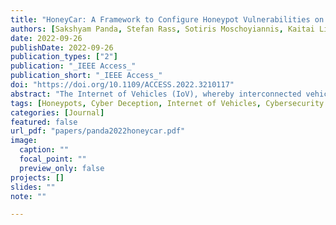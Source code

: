 ```yaml
---
title: "HoneyCar: A Framework to Configure Honeypot Vulnerabilities on the Internet of Vehicles"
authors: [Sakshyam Panda, Stefan Rass, Sotiris Moschoyiannis, Kaitai Liang, George Loukas, Emmanouil Panaousis]
date: 2022-09-26
publishDate: 2022-09-26
publication_types: ["2"]
publication: "_IEEE Access_"
publication_short: "_IEEE Access_"
doi: "https://doi.org/10.1109/ACCESS.2022.3210117"
abstract: "The Internet of Vehicles (IoV), whereby interconnected vehicles that communicate with each other and with road infrastructure on a common network, has promising socio-economic benefits but also poses new cyber-physical threats. To protect these entities and learn about adversaries, data on attackers can be realistically gathered using decoy systems like honeypots. Admittedly, honeypots introduces a trade-off between the level of honeypot-attacker interactions and incurred overheads and costs for implementing and monitoring these systems. Deception through honeypots can be achieved by strategically configuring the honeypots to represent components of the IoV to engage attackers and collect cyber threat intelligence. Here, we present HoneyCar, a novel decision support framework for honeypot deception in IoV. HoneyCar benefits from the repository of known vulnerabilities of the autonomous and connected vehicles found in the Common Vulnerabilities and Exposure (CVE) database to compute optimal honeypot configuration strategies. The adversarial interaction is modelled as a repeated imperfect-information zero-sum game where the IoV network administrator strategically chooses a set of vulnerabilities to offer in a honeypot and a strategic attacker chooses a vulnerability to exploit under uncertainty. Our investigation examines two different versions of the game, with and without the re-configuration cost, to empower the network administrator to determine optimal honeypot investment strategies given a budget. We show the feasibility of this approach in a case study that consists of the vulnerabilities in autonomous and connected vehicles gathered from the CVE database and data extracted from the Common Vulnerability Scoring System (CVSS)."
tags: [Honeypots, Cyber Deception, Internet of Vehicles, Cybersecurity investment, Game theory, Optimisation]
categories: [Journal]
featured: false
url_pdf: "papers/panda2022honeycar.pdf"
image:
  caption: ""
  focal_point: ""
  preview_only: false
projects: []
slides: ""
note: ""

---
```

